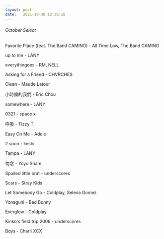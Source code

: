 ```yaml
---
layout: post
date:   2021-10-30 13:36:18
---
```


###### October Select  

Favorite Place (feat. The Band CAMINO) - All Time Low, The Band CAMINO  

up to me - LANY   

everythingoes - RM, NELL  

Asking for a Friend - CHVRCHES  

Clean - Maude Latour  

小時候的我們 - Eric Chou  

somewhere - LANY  

0321 - space x  

呼吸 - Tizzy T  

Easy On Me - Adele  

2 soon - keshi  

Tampa - LANY  

勿念 - Yoyo Sham  

Spoiled little brat - underscores  

Scars - Stray Kids  

Let Somebody Go - Coldplay, Selena Gomez  

Yonaguni - Bad Bunny  

Everglow - Coldplay  

Kinko's field trip 2006 - underscores  

Boys - Charli XCX